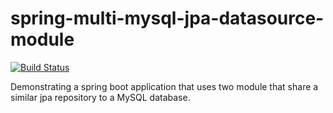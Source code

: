 # spring-multi-mysql-jpa-datasource-module

[![Build Status](https://travis-ci.org/LewisWatson/spring-multi-mysql-jpa-datasource-module.svg?branch=master)](https://travis-ci.org/LewisWatson/spring-multi-mysql-jpa-datasource-module)

Demonstrating a spring boot application that uses two module that share a similar jpa repository to a MySQL database.
